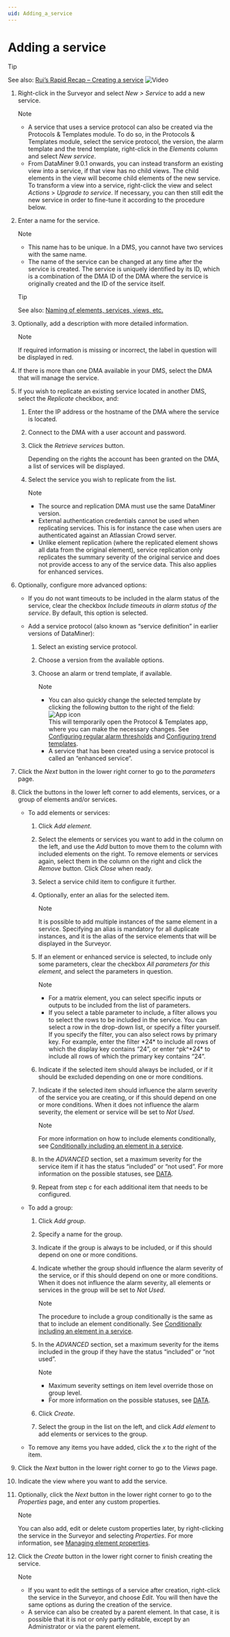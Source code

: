 ```yaml
---
uid: Adding_a_service
---
```


# Adding a service

> [!TIP]
> See also: [Rui’s Rapid Recap – Creating a service](https://community.dataminer.services/video/ruis-rapid-recap-creating-a-service/) ![Video](~/user-guide/images/video_Duo.png)

1. Right-click in the Surveyor and select *New \> Service* to add a new service.

   > [!NOTE]
   >
   > - A service that uses a service protocol can also be created via the Protocols & Templates module. To do so, in the Protocols & Templates module, select the service protocol, the version, the alarm template and the trend template, right-click in the *Elements* column and select *New service*.
   > - From DataMiner 9.0.1 onwards, you can instead transform an existing view into a service, if that view has no child views. The child elements in the view will become child elements of the new service. To transform a view into a service, right-click the view and select *Actions* > *Upgrade to service*. If necessary, you can then still edit the new service in order to fine-tune it according to the procedure below.

1. Enter a name for the service.

   > [!NOTE]
   >
   > - This name has to be unique. In a DMS, you cannot have two services with the same name.
   > - The name of the service can be changed at any time after the service is created. The service is uniquely identified by its ID, which is a combination of the DMA ID of the DMA where the service is originally created and the ID of the service itself.

    > [!TIP]
    > See also:
    > [Naming of elements, services, views, etc.](xref:NamingConventions#naming-of-elements-services-views-etc)

1. Optionally, add a description with more detailed information.

   > [!NOTE]
   > If required information is missing or incorrect, the label in question will be displayed in red.

1. If there is more than one DMA available in your DMS, select the DMA that will manage the service.

1. If you wish to replicate an existing service located in another DMS, select the *Replicate* checkbox, and:

   1. Enter the IP address or the hostname of the DMA where the service is located.

   1. Connect to the DMA with a user account and password.

   1. Click the *Retrieve services* button.

      Depending on the rights the account has been granted on the DMA, a list of services will be displayed.

   1. Select the service you wish to replicate from the list.

      > [!NOTE]
      >
      > - The source and replication DMA must use the same DataMiner version.
      > - External authentication credentials cannot be used when replicating services. This is for instance the case when users are authenticated against an Atlassian Crowd server.
      > - Unlike element replication (where the replicated element shows all data from the original element), service replication only replicates the summary severity of the original service and does not provide access to any of the service data. This also applies for enhanced services.

1. Optionally, configure more advanced options:

   - If you do not want timeouts to be included in the alarm status of the service, clear the checkbox *Include timeouts in alarm status of the service*. By default, this option is selected.

   - Add a service protocol (also known as “service definition” in earlier versions of DataMiner):

        1. Select an existing service protocol.

        1. Choose a version from the available options.

        1. Choose an alarm or trend template, if available.

           > [!NOTE]
           >
           > - You can also quickly change the selected template by clicking the following button to the right of the field: ![App icon](~/user-guide/images/Open_protocols_app_icon.png)<br>This will temporarily open the Protocol & Templates app, where you can make the necessary changes. See [Configuring regular alarm thresholds](xref:Configuring_alarm_thresholds) and [Configuring trend templates](xref:Configuring_trend_templates).
           > - A service that has been created using a service protocol is called an “enhanced service”.

1. Click the *Next* button in the lower right corner to go to the *parameters* page.

1. Click the buttons in the lower left corner to add elements, services, or a group of elements and/or services.

   - To add elements or services:

        1. Click *Add element*.

        1. Select the elements or services you want to add in the column on the left, and use the *Add* button to move them to the column with included elements on the right. To remove elements or services again, select them in the column on the right and click the *Remove* button. Click *Close* when ready.

        1. Select a service child item to configure it further.

        1. Optionally, enter an alias for the selected item.

           > [!NOTE]
           >
           > It is possible to add multiple instances of the same element in a service. Specifying an alias is mandatory for all duplicate instances, and it is the alias of the service elements that will be displayed in the Surveyor.

        1. If an element or enhanced service is selected, to include only some parameters, clear the checkbox *All parameters for this element*, and select the parameters in question.

           > [!NOTE]
           >
           > - For a matrix element, you can select specific inputs or outputs to be included from the list of parameters.
           > - If you select a table parameter to include, a filter allows you to select the rows to be included in the service. You can select a row in the drop-down list, or specify a filter yourself. If you specify the filter, you can also select rows by primary key. For example, enter the filter \*24\* to include all rows of which the display key contains “24”, or enter ^pk^\*24\* to include all rows of which the primary key contains “24”.

        1. Indicate if the selected item should always be included, or if it should be excluded depending on one or more conditions.

        1. Indicate if the selected item should influence the alarm severity of the service you are creating, or if this should depend on one or more conditions. When it does not influence the alarm severity, the element or service will be set to *Not Used*.

           > [!NOTE]
           > For more information on how to include elements conditionally, see [Conditionally including an element in a service](xref:Conditionally_including_an_element_in_a_service).

        1. In the *ADVANCED* section, set a maximum severity for the service item if it has the status “included” or “not used”. For more information on the possible statuses, see [DATA](xref:Service_card_pages#data).

        1. Repeat from step c for each additional item that needs to be configured.

   - To add a group:

        1. Click *Add group*.

        1. Specify a name for the group.

        1. Indicate if the group is always to be included, or if this should depend on one or more conditions.

        1. Indicate whether the group should influence the alarm severity of the service, or if this should depend on one or more conditions. When it does not influence the alarm severity, all elements or services in the group will be set to *Not Used*.

           > [!NOTE]
           > The procedure to include a group conditionally is the same as that to include an element conditionally. See [Conditionally including an element in a service](xref:Conditionally_including_an_element_in_a_service).

        1. In the *ADVANCED* section, set a maximum severity for the items included in the group if they have the status “included” or “not used”.

           > [!NOTE]
           >
           > - Maximum severity settings on item level override those on group level.
           > - For more information on the possible statuses, see [DATA](xref:Service_card_pages#data).

        1. Click *Create*.

        1. Select the group in the list on the left, and click *Add element* to add elements or services to the group.

   - To remove any items you have added, click the *x* to the right of the item.

1. Click the *Next* button in the lower right corner to go to the *Views* page.

1. Indicate the view where you want to add the service.

1. Optionally, click the *Next* button in the lower right corner to go to the *Properties* page, and enter any custom properties.

   > [!NOTE]
   > You can also add, edit or delete custom properties later, by right-clicking the service in the Surveyor and selecting *Properties*. For more information, see [Managing element properties](xref:Managing_element_properties).

1. Click the *Create* button in the lower right corner to finish creating the service.

   > [!NOTE]
   >
   > - If you want to edit the settings of a service after creation, right-click the service in the Surveyor, and choose *Edit*. You will then have the same options as during the creation of the service.
   > - A service can also be created by a parent element. In that case, it is possible that it is not or only partly editable, except by an Administrator or via the parent element.
